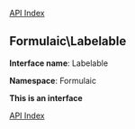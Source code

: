 [API Index](ApiIndex.md)


Formulaic\Labelable
---------------



    

    


**Interface name**: Labelable

**Namespace**: Formulaic

**This is an interface**









[API Index](ApiIndex.md)
